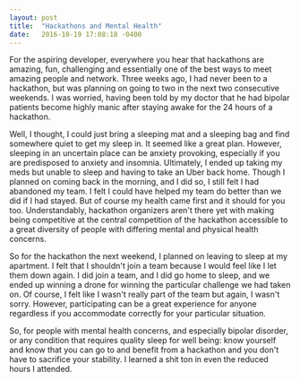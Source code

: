 ```yaml
---
layout: post
title:  "Hackathons and Mental Health"
date:   2016-10-19 17:08:18 -0400
---
```


For the aspiring developer, everywhere you hear that hackathons are amazing, fun, challenging and essentially one of the best ways to meet amazing people and network. Three weeks ago, I had never been to a hackathon, but was planning on going to two in the next two consecutive weekends. I was worried, having been told by my doctor that he had bipolar patients become highly manic after staying awake for the 24 hours of a hackathon.

Well, I thought, I could just bring a sleeping mat and a sleeping bag and find somewhere quiet to get my sleep in. It seemed like a great plan. However, sleeping in an uncertain place can be anxiety provoking, especially if you are predisposed to anxiety and insomnia. Ultimately, I ended up taking my meds but unable to sleep and having to take an Uber back home. Though I planned on coming back in the morning, and I did so, I still felt I had abandoned my team. I felt I could have helped my team do better than we did if I had stayed. But of course my health came first and it should for you too. Understandably, hackathon organizers aren't there yet with making being competitive at the central competition of the hackathon accessible to a great diversity of people with differing mental and physical health concerns.

So for the hackathon the next weekend, I planned on leaving to sleep at my apartment. I felt that I shouldn't join a team because I would feel like I let them down again. I did join a team, and I did go home to sleep, and we ended up winning a drone for winning the particular challenge we had taken on. Of course, I felt like I wasn't really part of the team but again, I wasn't sorry. However, participating can be a great experience for anyone regardless if you accommodate correctly for your particular situation.

So, for people with mental health concerns, and especially bipolar disorder, or any condition that requires quality sleep for well being: know yourself and know that you can go to and benefit from a hackathon and you don't have to sacrifice your stability. I learned a shit ton in even the reduced hours I attended. 


